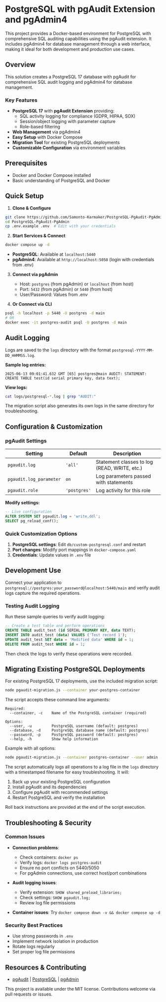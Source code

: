 # PostgreSQL with pgAudit Extension and pgAdmin4

This project provides a Docker-based environment for PostgreSQL with comprehensive SQL auditing capabilities using the pgAudit extension. It includes pgAdmin4 for database management through a web interface, making it ideal for both development and production use cases.

## Overview

This solution creates a PostgreSQL 17 database with pgAudit for comprehensive SQL audit logging and pgAdmin4 for database management.

### Key Features

-   **PostgreSQL 17** with **pgAudit Extension** providing:
    -   SQL activity logging for compliance (GDPR, HIPAA, SOX)
    -   Session/object logging with parameter capture
    -   Role-based filtering
-   **Web Management** via pgAdmin4
-   **Easy Setup** with Docker Compose
-   **Migration Tool** for existing PostgreSQL deployments
-   **Customizable Configuration** via environment variables

## Prerequisites

-   Docker and Docker Compose installed
-   Basic understanding of PostgreSQL and Docker

## Quick Setup

1. **Clone & Configure**

```bash
git clone https://github.com/Samonto-Karmaker/PostgreSQL-PgAudit-PgAdmin.git
cd PostgreSQL-PgAudit-PgAdmin
cp .env.example .env  # Edit with your credentials
```

2. **Start Services & Connect**

```bash
docker compose up -d
```

-   **PostgreSQL**: Available at `localhost:5440`
-   **pgAdmin4**: Available at `http://localhost:5050` (login with credentials from .env)

3. **Connect via pgAdmin**

    - Host: `postgres` (from pgAdmin) or `localhost` (from host)
    - Port: `5432` (from pgAdmin) or `5440` (from host)
    - User/Password: Values from .env

4. **Or Connect via CLI**

```bash
psql -h localhost -p 5440 -U postgres -d main
# OR
docker exec -it postgres-audit psql -U postgres -d main
```

## Audit Logging

Logs are saved to the `logs` directory with the format `postgresql-YYYY-MM-DD_HHMMSS.log`.

**Sample log entries:**

```
2025-06-13 09:01:41.632 GMT [65] postgres@main AUDIT: STATEMENT: CREATE TABLE test(id serial primary key, data text);
```

**View logs:**

```bash
cat logs/postgresql-*.log | grep "AUDIT:"
```

The migration script also generates its own logs in the same directory for troubleshooting.

## Configuration & Customization

### pgAudit Settings

| Setting                 | Default      | Description                                  |
| ----------------------- | ------------ | -------------------------------------------- |
| `pgaudit.log`           | `'all'`      | Statement classes to log (READ, WRITE, etc.) |
| `pgaudit.log_parameter` | `on`         | Log parameters passed with statements        |
| `pgaudit.role`          | `'postgres'` | Log activity for this role                   |

**Modify settings:**

```sql
-- Live configuration
ALTER SYSTEM SET pgaudit.log = 'write,ddl';
SELECT pg_reload_conf();
```

### Quick Customization Options

1. **PostgreSQL settings**: Edit `db/custom-postgresql.conf` and restart
2. **Port changes**: Modify port mappings in `docker-compose.yaml`
3. **Credentials**: Update values in `.env` file

## Development Use

Connect your application to `postgresql://postgres:your_password@localhost:5440/main` and verify audit logs capture the required operations.

### Testing Audit Logging

Run these sample queries to verify audit logging:

```sql
-- Create a test table and perform operations
CREATE TABLE audit_test (id SERIAL PRIMARY KEY, data TEXT);
INSERT INTO audit_test (data) VALUES ('Test record 1');
UPDATE audit_test SET data = 'Modified data' WHERE id = 1;
DELETE FROM audit_test WHERE id = 1;
```

Then check the logs to verify these operations were recorded.

## Migrating Existing PostgreSQL Deployments

For existing PostgreSQL 17 deployments, use the included migration script:

```bash
node pgaudit-migration.js --container your-postgres-container
```

The script accepts these command line arguments:

```
Required:
  --container, -c    Name of the PostgreSQL container (required)

Options:
  --user, -u         PostgreSQL username (default: postgres)
  --database, -d     PostgreSQL database name (default: postgres)
  --password, -p     PostgreSQL password (default: postgres)
  --help, -h         Show help information
```

Example with all options:

```bash
node pgaudit-migration.js --container postgres-container --user admin --database mydb --password mysecretpw
```

The script automatically logs all operations to a log file in the `logs` directory with a timestamped filename for easy troubleshooting. It will:

1. Back up your existing PostgreSQL configuration
2. Install pgAudit and its dependencies
3. Configure pgAudit with recommended settings
4. Restart PostgreSQL and verify the installation

Roll back instructions are provided at the end of the script execution.

## Troubleshooting & Security

### Common Issues

-   **Connection problems**:

    -   Check containers: `docker ps`
    -   Verify logs: `docker logs postgres-audit`
    -   Ensure no port conflicts on 5440/5050
    -   For pgAdmin connections, use correct host/port combinations

-   **Audit logging issues**:

    -   Verify extension: `SHOW shared_preload_libraries;`
    -   Check settings: `SHOW pgaudit.log;`
    -   Review log file permissions

-   **Container issues**: Try `docker compose down -v && docker compose up -d`

### Security Best Practices

-   Use strong passwords in `.env`
-   Implement network isolation in production
-   Rotate logs regularly
-   Set proper log file permissions

## Resources & Contributing

-   [pgAudit](https://github.com/pgaudit/pgaudit) | [PostgreSQL](https://www.postgresql.org/docs/) | [pgAdmin](https://www.pgadmin.org/docs/)

This project is available under the MIT license. Contributions welcome via pull requests or issues.
